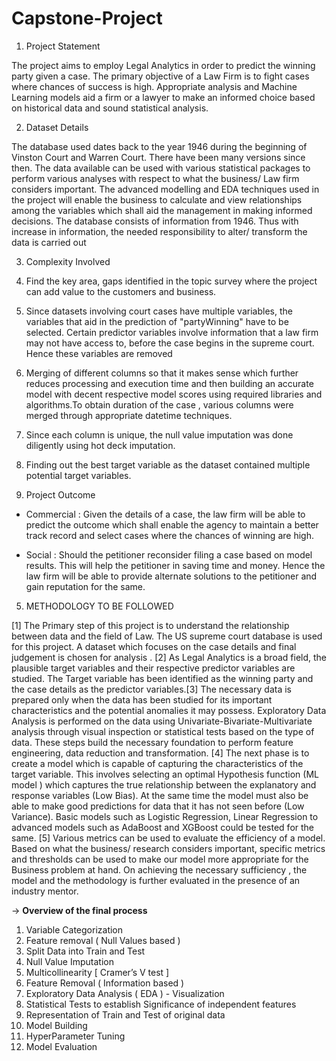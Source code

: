 # Capstone-Project

1.	Project Statement

The project aims to employ Legal Analytics in order to predict the winning party given a case. The primary objective of a Law Firm is to fight cases where chances of success is high. Appropriate analysis and Machine Learning models aid a firm or a lawyer to make an informed choice based on historical data and sound statistical analysis.

2.	Dataset Details

The database used dates back to the year 1946 during the beginning of Vinston Court and Warren Court. There have been many versions since then. The data available can be used with various statistical packages to perform various analyses with respect to what the business/ Law firm considers important. The advanced modelling and EDA techniques used in the project will enable the business to calculate and view relationships among the variables which shall aid the management in making informed decisions. The database consists of information from 1946. Thus with increase in information, the needed responsibility to alter/ transform the data is carried out

3.	Complexity Involved

1.	Find the key area, gaps identified in the topic survey where the project can add value to the customers and business.

2.	Since datasets involving court cases have multiple variables, the variables that aid in the prediction of "partyWinning" have to be selected. Certain predictor variables involve information that a law firm may not have access to, before the case begins in the supreme court. Hence these variables are removed

3.	Merging of different columns so that it makes sense which further reduces processing and execution time and then building an accurate model with decent respective model scores using required libraries and algorithms.To obtain duration of the case , various columns were merged through appropriate datetime techniques.
4.	Since each column is unique, the null value imputation was done diligently using hot deck imputation.
5.	Finding out the best target variable as the dataset contained multiple potential target variables.


4.	Project Outcome

-	Commercial : Given the details of a case, the law firm will be able to predict the outcome which shall enable the agency to maintain a better track record and select cases where the chances of winning are high.

-	Social : Should the petitioner reconsider filing a case based on model results. This will help the petitioner in saving time and money. Hence the law firm will be able to provide alternate solutions to the petitioner and gain reputation for the same.
 

5.	METHODOLOGY TO BE FOLLOWED




[1] The Primary step of this project is to understand the relationship between data and the field of Law. The US supreme court database is used for this project. A dataset which focuses on the case details and final judgement is chosen for analysis . [2] As Legal Analytics is a broad field, the plausible target variables and their respective predictor variables are studied. The Target variable has been identified as the winning party and the case details as the predictor variables.[3] The necessary data is prepared only when the data has been studied for its important characteristics and the potential anomalies it may possess. Exploratory Data Analysis is performed on the data using Univariate-Bivariate-Multivariate analysis through visual inspection or statistical tests based on the type of data. These steps build the necessary foundation to perform feature engineering, data reduction and transformation. [4] The next phase is to create a model which is capable of capturing the characteristics of the target variable. This involves selecting an optimal Hypothesis function (ML model ) which captures the true relationship between the explanatory and response variables (Low Bias). At the same time the model must also be able to make good predictions for data that it has not seen before (Low Variance). Basic models such as Logistic Regression, Linear Regression to advanced models such as AdaBoost and XGBoost could be tested for the same. [5] Various metrics can be used to evaluate the efficiency of a model. Based on what the business/ research considers important, specific metrics and thresholds can be used to make our model more appropriate for the Business problem at hand. On achieving the necessary sufficiency , the model and the methodology is further evaluated in the presence of an industry mentor.




-> **Overview of the final process**
1. Variable Categorization
2. Feature removal ( Null Values based )
3. Split Data into Train and Test
4. Null Value Imputation
5. Multicollinearity [ Cramer’s V test ]
6. Feature Removal ( Information based )
7. Exploratory Data Analysis ( EDA ) - Visualization
8. Statistical Tests to establish Significance of independent features
9. Representation of Train and Test of original data
10. Model Building
11. HyperParameter Tuning
12. Model Evaluation
